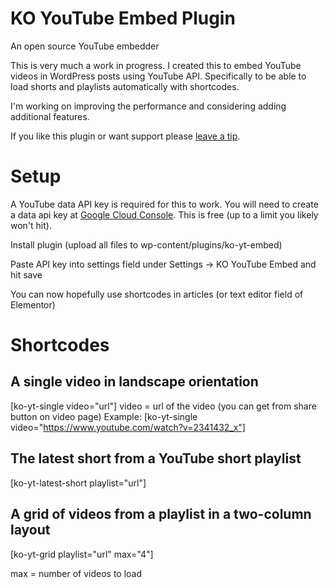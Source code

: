 # KO YouTube Embed Plugin
An open source YouTube embedder

This is very much a work in progress. I created this to embed YouTube videos in WordPress posts using YouTube API. Specifically to be able to load shorts and playlists automatically with shortcodes.

I'm working on improving the performance and considering adding additional features.

If you like this plugin or want support please [leave a tip](https://kevinsguides.com/tips).

# Setup
A YouTube data API key is required for this to work. You will need to create a data api key at [Google Cloud Console](https://console.cloud.google.com). This is free (up to a limit you likely won't hit).

Install plugin (upload all files to wp-content/plugins/ko-yt-embed)

Paste API key into settings field under Settings -> KO YouTube Embed and hit save

You can now hopefully use shortcodes in articles (or text editor field of Elementor)

# Shortcodes

## A single video in landscape orientation
[ko-yt-single video="url"]
video = url of the video (you can get from share button on video page)
Example: [ko-yt-single video="https://www.youtube.com/watch?v=2341432_x"]

## The latest short from a YouTube short playlist
[ko-yt-latest-short playlist="url"]

## A grid of videos from a playlist in a two-column layout
[ko-yt-grid playlist="url" max="4"]

max = number of videos to load